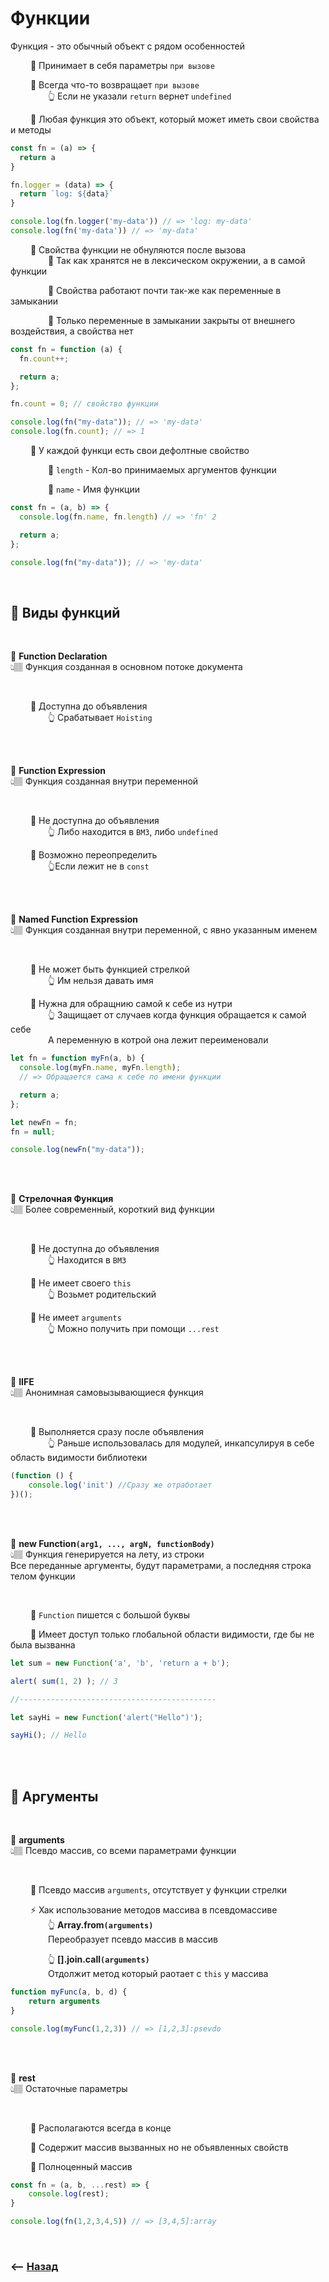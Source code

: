 # Функции

Функция - это обычный объект с рядом особенностей

&emsp;&emsp; 🔹 Принимает в себя параметры `при вызове`       

&emsp;&emsp; 🔹 Всегда что-то возвращает `при вызове`  
&emsp;&emsp;&emsp;&emsp; 👆 Если не указали `return` вернет `undefined`

&emsp;&emsp; 🛑 Любая функция это объект, который может иметь свои свойства и методы    
```javascript
const fn = (a) => {
  return a
}

fn.logger = (data) => {
  return `log: ${data}`
}

console.log(fn.logger('my-data')) // => 'log: my-data'
console.log(fn('my-data')) // => 'my-data'
```

&emsp;&emsp; 🔹 Свойства функции не обнуляются после вызова  
&emsp;&emsp;&emsp;&emsp; 🎯 Так как хранятся не в лексическом окружении, а в самой функции
    
&emsp;&emsp;&emsp;&emsp; 🎯 Свойства работают почти так-же как переменные в замыкании 

&emsp;&emsp;&emsp;&emsp; 🎯 Только переменные в замыкании закрыты от внешнего воздействия, а свойства нет

```javascript
const fn = function (a) {
  fn.count++;

  return a;
};

fn.count = 0; // свойство функции

console.log(fn("my-data")); // => 'my-data'
console.log(fn.count); // => 1
```

&emsp;&emsp; 🔹 У каждой функци есть свои дефолтные свойство

&emsp;&emsp;&emsp;&emsp; 🎯 `length` - Кол-во принимаемых аргументов функции

&emsp;&emsp;&emsp;&emsp; 🎯 `name` - Имя функции
```javascript
const fn = (a, b) => {
  console.log(fn.name, fn.length) // => 'fn' 2

  return a;
};

console.log(fn("my-data")); // => 'my-data'
```

<br>

## 🚩 Виды функций

<br>

💠 **Function Declaration**  
👆🏽 Функция созданная в основном потоке документа

<br>

&emsp;&emsp; 🔹 Доступна до объявления    
&emsp;&emsp;&emsp;&emsp; 👆 Срабатывает `Hoisting`  

<br>
<br>

💠 **Function Expression**  
👆🏽 Функция созданная внутри переменной

<br>

&emsp;&emsp; 🔹 Не доступна до объявления    
&emsp;&emsp;&emsp;&emsp; 👆 Либо находится в `ВМЗ`, либо `undefined`  

&emsp;&emsp; 🔹 Возможно переопределить  
&emsp;&emsp;&emsp;&emsp; 👆Если лежит не в `const`

<br>
<br>

💠 **Named Function Expression**  
👆🏽 Функция созданная внутри переменной, с явно указанным именем

<br>

&emsp;&emsp; 🔹 Не может быть функцией стрелкой  
&emsp;&emsp;&emsp;&emsp; 👆 Им нельзя давать имя       

&emsp;&emsp; 🔹 Нужна для обращнию самой к себе из нутри  
&emsp;&emsp;&emsp;&emsp; 👆 Защищает от случаев когда функция обращается к самой себе   
&emsp;&emsp;&emsp;&emsp; А переменную в котрой она лежит переименовали  

```javascript
let fn = function myFn(a, b) {
  console.log(myFn.name, myFn.length);
  // => Обращается сама к себе по имени функции

  return a;
};

let newFn = fn;
fn = null;

console.log(newFn("my-data"));
```

<br>
<br>

💠 **Стрелочная Функция**  
👆🏽 Более современный, короткий вид функции

<br>

&emsp;&emsp; 🔹 Не доступна до объявления    
&emsp;&emsp;&emsp;&emsp; 👆 Находится в `ВМЗ`  

&emsp;&emsp; 🔹 Не имеет своего `this`  
&emsp;&emsp;&emsp;&emsp; 👆 Возьмет родительский  

&emsp;&emsp; 🔹 Не имеет `arguments`  
&emsp;&emsp;&emsp;&emsp; 👆 Можно получить при помощи `...rest`

<br>
<br>

💠 **IIFE**  
👆🏽 Анонимная самовызывающиеся функция

<br>

&emsp;&emsp; 🔹 Выполняется сразу после объявления      
&emsp;&emsp;&emsp;&emsp; 👆 Раньше использовалась для модулей, инкапсулируя в себе область видимости библиотеки  
```javascript
(function () {
    console.log('init') //Сразу же отработает
})();
```

<br>
<br>

💠 **new Function`(arg1, ..., argN, functionBody)`**  
👆🏽 Функция генерируется на лету, из строки  
Все переданные аргументы, будут параметрами, а последняя строка телом функции

<br>

&emsp;&emsp; 🔹 `Function` пишется с большой буквы      

&emsp;&emsp; 🛑 Имеет доступ только глобальной области видимости, где бы не была вызванна      

```javascript
let sum = new Function('a', 'b', 'return a + b');

alert( sum(1, 2) ); // 3

//--------------------------------------------

let sayHi = new Function('alert("Hello")');

sayHi(); // Hello
```

<br>
<br>
  
## 🚩 Аргументы

<br>

💠 **arguments**  
👆🏽 Псевдо массив, со всеми параметрами функции

<br>

&emsp;&emsp; 🔹 Псевдо массив `arguments`, отсутствует у функции стрелки      
  
&emsp;&emsp; ⚡ Хак использование методов массива в псевдомассиве  
&emsp;&emsp;&emsp;&emsp; 👆 **Array.from`(arguments)`**   
&emsp;&emsp;&emsp;&emsp; Переобразует псевдо массив в массив
  
&emsp;&emsp;&emsp;&emsp; 👆 **[].join.call`(arguments)`**  
&emsp;&emsp;&emsp;&emsp; Отдолжит метод который раотает с `this` у массива

```javascript
function myFunc(a, b, d) {
    return arguments
}

console.log(myFunc(1,2,3)) // => [1,2,3]:psevdo
```

<br>
<br>

💠 **rest**  
👆🏽 Остаточные параметры

<br>

&emsp;&emsp; 🔹 Располагаются всегда в конце      

&emsp;&emsp; 🔹 Содержит массив вызванных но не объявленных свойств 

&emsp;&emsp; 🔹 Полноценный массив
```javascript
const fn = (a, b, ...rest) => {
    console.log(rest);
}

console.log(fn(1,2,3,4,5)) // => [3,4,5]:array
```

<br>

### ⟵ **<a href="../../readme.md">Назад</a>**
